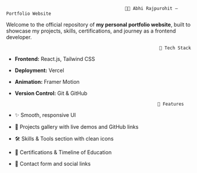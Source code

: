                                                  🧑‍💻 Abhi Rajpurohit — Portfolio Website 

Welcome to the official repository of **my personal portfolio website**, built to showcase my projects, skills, certifications, and journey as a frontend developer.

                                                              🚀 Tech Stack

- **Frontend:** React.js, Tailwind CSS
- **Deployment:** Vercel
- **Animation:** Framer Motion
- **Version Control:** Git & GitHub


                                                            🧠 Features

- ✨ Smooth, responsive UI
- 🧩 Projects gallery with live demos and GitHub links
- 🛠 Skills & Tools section with clean icons
- 📜 Certifications & Timeline of Education
- 📇 Contact form and social links
